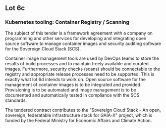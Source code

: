 ## Lot 6c

### Kubernetes tooling: Container Registry / Scanning	

The subject of this tender is a framework agreement with a company on programming and other services  for developing and integrating open source software to manage container images and security auditing software for the Sovereign Cloud Stack (SCS).

Container image management tools are used by DevOps teams to store the results of build processes and to maintain freely available and curated images. Furthermore, security checks (scans) should be connectable to the registry and appropriate release processes need to be supported. This is exactly what lot 6d intends to work on. Open source software for the management of container images is to be integrated and provided. Provisioning is to be automated and image management is to be documented and automatically tested in compliance with the SCS standards.

The tendered contract contributes to the "Sovereign Cloud Stack - An open, sovereign, federatable infrastructure stack for GAIA-X" project, which is funded by the Federal Ministry for Economic Affairs and Climate Action.